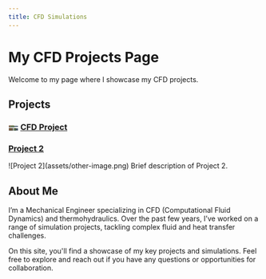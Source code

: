 ```yaml
---
title: CFD Simulations
---
```


# My CFD Projects Page

Welcome to my page where I showcase my CFD projects.

## Projects

### <img src="assets/Mesh-2.png" alt="Icon" style="width:20px; vertical-align:middle;"/> [CFD Project](project1.md)
<div style="text-align: justify;">
    
</div>


### [Project 2](project2.html)
<div style="text-align: justify;">
    ![Project 2](assets/other-image.png) <!-- Replace with actual image URL -->
    Brief description of Project 2.
</div>


## About Me

I’m a Mechanical Engineer specializing in CFD (Computational Fluid Dynamics) and thermohydraulics. Over the past few years, I’ve worked on a range of simulation projects, tackling complex fluid and heat transfer challenges.

On this site, you'll find a showcase of my key projects and simulations. Feel free to explore and reach out if you have any questions or opportunities for collaboration.

